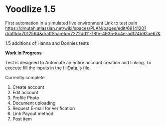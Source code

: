 # Yoodlize 1.5
First automation in a simulated live environment
Link to test paln https://dmutah.atlassian.net/wiki/spaces/PLAN/pages/edit/6914120?draftId=7012564&draftShareId=7272dd11-18fe-4935-8c4e-adf24b92ae67&

1.5 additions of Hanna and Donnies tests

**Work in Progress**

Test is designed to Automate an entire account creation and linking. 
To execute fill the inputs in the fillData.js file.

Currently complete
1. Create account
2. Edit account
3. Profile Photo
4. Document uploading
5. Request E-mail for verification 
6. Link Payout method
7. Post item
